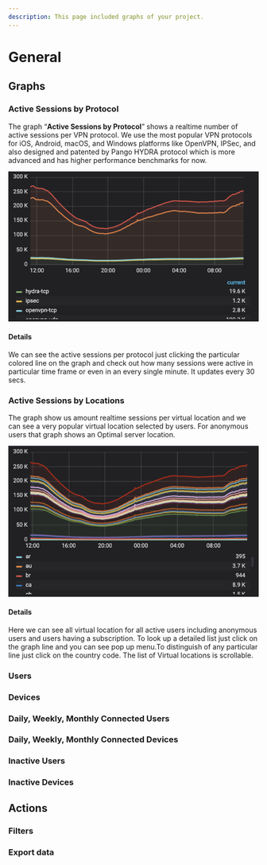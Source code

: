 ```yaml
---
description: This page included graphs of your project.
---
```


# General

## Graphs

### Active Sessions by Protocol

The graph “**Active Sessions by Protocol**” shows a realtime number of active sessions per VPN protocol. We use the most popular VPN protocols for iOS, Android, macOS, and Windows platforms like OpenVPN, IPSec, and also designed and patented by Pango HYDRA protocol which is more advanced and has higher performance benchmarks for now.

![](../../.gitbook/assets/active_session_protocol.png)

#### Details

We can see the active sessions per protocol just clicking the particular colored line on the graph and  check out how many sessions were active in particular time frame or even in an every single minute. It updates every 30 secs.

### Active Sessions by Locations

The graph show us amount realtime sessions per virtual location and we can see a very popular virtual location selected by users. For anonymous users that graph shows an Optimal server location.  

![](../../.gitbook/assets/active_session_location.png)

#### Details

Here we can see all  virtual location for all active users including anonymous users and users having a subscription. To look up a detailed list just click on the graph line and you can see pop up menu.To distinguish of any particular line  just click on the country code. The list of Virtual locations is scrollable.

### Users

### Devices

### Daily, Weekly, Monthly Connected Users

### Daily, Weekly, Monthly Connected Devices

### Inactive Users

### Inactive Devices

## Actions

### Filters

### Export data

